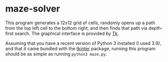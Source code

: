# maze-solver

This program generates a 12x12 grid of cells, randomly opens up a path from the
top left cell to the bottom right, and then finds that path via depth-first
search. The graphical interface is provided by
[Tk](<https://en.wikipedia.org/wiki/Tk_(software)>).

Assuming that you have a recent version of Python 3 installed (I used 3.9), and
that it came bundled with the
[tkinter](https://docs.python.org/3/library/tkinter.html) package, running this
program should be as simple as running `python3 maze.py`.
